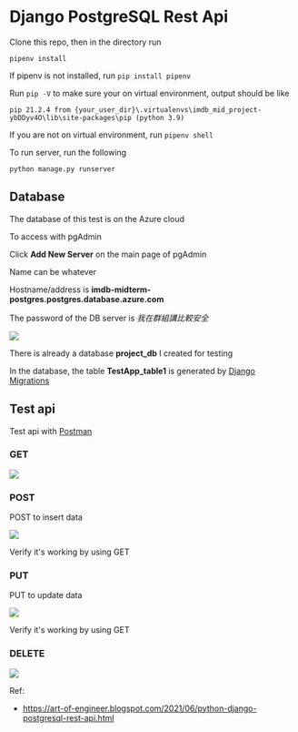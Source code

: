# Django PostgreSQL Rest Api

Clone this repo, then in the directory run

    pipenv install

If pipenv is not installed, run `pip install pipenv`

Run `pip -V` to make sure your on virtual environment, output should be like

```
pip 21.2.4 from {your_user_dir}\.virtualenvs\imdb_mid_project-ybDDyv4O\lib\site-packages\pip (python 3.9)
```

If you are not on virtual environment, run `pipenv shell`

To run server, run the following

`python manage.py runserver`

## Database

The database of this test is on the Azure cloud

To access with pgAdmin

Click **Add New Server** on the main page of pgAdmin

Name can be whatever

Hostname/address is **imdb-midterm-postgres.postgres.database.azure.com**

The password of the DB server is _我在群組講比較安全_

![](https://i.gyazo.com/57f5a53d4438f17e927336bb41731acb.png)

There is already a database **project_db** I created for testing

In the database, the table **TestApp_table1** is generated by [Django Migrations](https://docs.djangoproject.com/en/3.2/topics/migrations/)

## Test api

Test api with [Postman](https://www.postman.com/downloads/)

### GET

![](https://i.gyazo.com/34494b17325cab4e3f607110cb18c251.png)

### POST

POST to insert data

![](https://i.gyazo.com/3ae349583e2728eea8412cbf443cd821.png)

Verify it's working by using GET

### PUT

PUT to update data

![](https://i.gyazo.com/ed6c744d64f0710ffc3689666359082f.png)

Verify it's working by using GET

### DELETE

![](https://i.gyazo.com/9eb1a7e360ba0ff700d7bedc7beaef5f.png)

Ref:
    
* https://art-of-engineer.blogspot.com/2021/06/python-django-postgresql-rest-api.html
